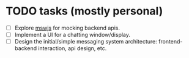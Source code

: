 # TODO tasks (mostly personal)
- [ ] Explore [mswjs](https://mswjs.io/) for mocking backend apis.
- [ ] Implement a UI for a chatting window/display.
- [ ] Design the initial/simple messaging system architecture: frontend-backend interaction, api design, etc.